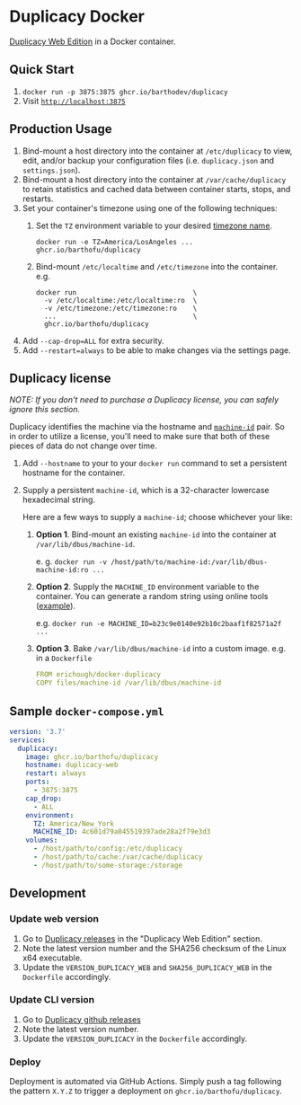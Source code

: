 # Duplicacy Docker

[Duplicacy Web Edition](https://forum.duplicacy.com/t/duplicacy-web-edition-1-0-0-is-now-available/2053/2) in a Docker container.

## Quick Start

1. `docker run -p 3875:3875 ghcr.io/barthodev/duplicacy` 
2. Visit [`http://localhost:3875`](http://localhost:3875)

## Production Usage

1. Bind-mount a host directory into the container at `/etc/duplicacy` to view, edit, and/or backup your configuration files (i.e. `duplicacy.json` and `settings.json`).
1. Bind-mount a host directory into the container at `/var/cache/duplicacy` to retain statistics and cached data between container starts, stops, and restarts.
1. Set your container's timezone using one of the following techniques:
   1. Set the `TZ` environment variable to your desired [timezone name](https://wikipedia.org/wiki/List_of_tz_database_time_zones#List).

       `docker run -e TZ=America/LosAngeles ... ghcr.io/barthofu/duplicacy`

   1. Bind-mount `/etc/localtime` and `/etc/timezone` into the container. e.g.

      ```
      docker run                             \
        -v /etc/localtime:/etc/localtime:ro  \
        -v /etc/timezone:/etc/timezone:ro    \
        ...                                  \
        ghcr.io/barthofu/duplicacy
      ```
1. Add `--cap-drop=ALL` for extra security.
1. Add `--restart=always` to be able to make changes via the settings page.

## Duplicacy license

*NOTE: If you don't need to purchase a Duplicacy license, you can safely ignore this section.*

Duplicacy identifies the machine via the hostname and [`machine-id`](https://www.freedesktop.org/software/systemd/man/machine-id.html) pair. So in order to utilize a license, you'll need to make sure that both of these pieces of data do not change over time.

1. Add `--hostname` to your to your `docker run` command to set a persistent hostname for the container.
1. Supply a persistent `machine-id`, which is a 32-character lowercase hexadecimal string.

   Here are a few ways to supply a `machine-id`; choose whichever your like:
  
    1. **Option 1**. Bind-mount an existing `machine-id` into the container at `/var/lib/dbus/machine-id`.
    
       e. g. `docker run -v /host/path/to/machine-id:/var/lib/dbus-machine-id:ro ...`
    1. **Option 2**. Supply the `MACHINE_ID` environment variable to the container. You can generate a random string using online tools ([example](https://www.browserling.com/tools/random-hex)).
    
       e.g. `docker run -e MACHINE_ID=b23c9e0140e92b10c2baaf1f82571a2f ...`
    1. **Option 3**. Bake `/var/lib/dbus/machine-id` into a custom image. e.g. in a `Dockerfile`
    
       ```yaml
       FROM erichough/docker-duplicacy
       COPY files/machine-id /var/lib/dbus/machine-id
       ```

## Sample `docker-compose.yml`

```yaml
version: '3.7'
services:
  duplicacy:
    image: ghcr.io/barthofu/duplicacy
    hostname: duplicacy-web
    restart: always
    ports:
      - 3875:3875
    cap_drop:
      - ALL
    environment:
      TZ: America/New_York
      MACHINE_ID: 4c601d79a045519397ade28a2f79e3d3
    volumes:
      - /host/path/to/config:/etc/duplicacy
      - /host/path/to/cache:/var/cache/duplicacy
      - /host/path/to/some-storage:/storage
```

## Development

### Update web version

1. Go to [Duplicacy releases](https://duplicacy.com/download.html) in the "Duplicacy Web Edition" section.
2. Note the latest version number and the SHA256 checksum of the Linux x64 executable.
3. Update the `VERSION_DUPLICACY_WEB` and `SHA256_DUPLICACY_WEB` in the `Dockerfile` accordingly.

### Update CLI version

1. Go to [Duplicacy github releases](https://github.com/gilbertchen/duplicacy/releases)
2. Note the latest version number.
3. Update the `VERSION_DUPLICACY` in the `Dockerfile` accordingly.

### Deploy

Deployment is automated via GitHub Actions. Simply push a tag following the pattern `X.Y.Z` to trigger a deployment on `ghcr.io/barthofu/duplicacy`.
